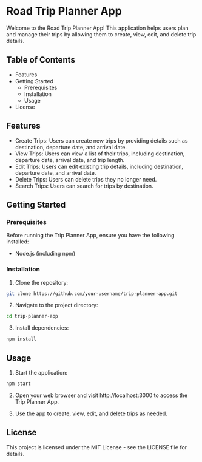 # Road Trip Planner App

Welcome to the Road Trip Planner App! This application helps users plan and manage their trips by allowing them to create, view, edit, and delete trip details.

## Table of Contents

- Features
- Getting Started
  - Prerequisites
  - Installation
  - Usage
- License

## Features

- Create Trips: Users can create new trips by providing details such as destination, departure date, and arrival date.
- View Trips: Users can view a list of their trips, including destination, departure date, arrival date, and trip length.
- Edit Trips: Users can edit existing trip details, including destination, departure date, and arrival date.
- Delete Trips: Users can delete trips they no longer need.
- Search Trips: Users can search for trips by destination.

## Getting Started

### Prerequisites

Before running the Trip Planner App, ensure you have the following installed:

- Node.js (including npm)

### Installation

1. Clone the repository:

```bash
git clone https://github.com/your-username/trip-planner-app.git
```

2. Navigate to the project directory:

```bash
cd trip-planner-app
```

3. Install dependencies:

```bash
npm install
```

## Usage
1. Start the application:

```bash
npm start
```

2. Open your web browser and visit http://localhost:3000 to access the Trip Planner App.

3. Use the app to create, view, edit, and delete trips as needed.


## License

This project is licensed under the MIT License - see the LICENSE file for details.